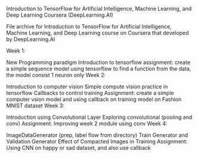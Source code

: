 Introduction to TensorFlow for Artificial Intelligence, Machine Learning, and Deep Learning
Coursera (DeepLearning.AI)

File archive for Introduction to TensorFlow for Artificial Intelligence, Machine Learning, and Deep Learning course on Coursera that developed by DeepLearning.AI

Week 1:

New Programming paradigm
Introduction to tensorflow
assignment: create a simple sequence model using tensorflow to find a function from the data, the model consist 1 neuron only
Week 2:

Introduction to computer vision
Simple compute vision practice in tensorflow
Callbacks to control training
Assignment: create a simple computer vsion model and using callback on training model on Fashion MNIST dataset
Week 3:

Introduction using Convolutional Layer
Exploring convolutional (pooling and conv)
Assignment: Improving week 2 module using conv
Week 4:

ImageDataGenerator (prep, label flow from directory)
Train Generator and Validation Generator
Effect of Compacted Images in Training
Assignment: Using CNN on happy or sad dataset, and also use callback
